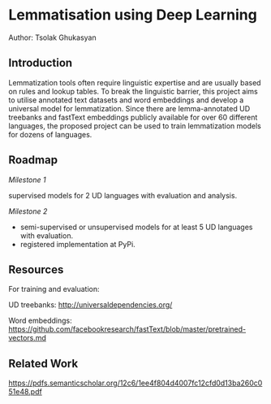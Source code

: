 # Lemmatisation using Deep Learning

Author: Tsolak Ghukasyan

## Introduction

Lemmatization tools often require linguistic expertise and are usually based on rules and lookup tables. To break the linguistic barrier, this project aims to utilise annotated text datasets and word embeddings and develop a universal model for lemmatization. Since there are lemma-annotated UD treebanks and fastText embeddings publicly available for over 60 different languages, the proposed project can be used to train lemmatization models for dozens of languages.

## Roadmap

_Milestone 1_

supervised models for 2 UD languages with evaluation and analysis.

_Milestone 2_
* semi-supervised or unsupervised models for at least 5 UD languages with evaluation.
* registered implementation at PyPi.

## Resources

For training and evaluation:

UD treebanks: http://universaldependencies.org/

Word embeddings: https://github.com/facebookresearch/fastText/blob/master/pretrained-vectors.md 

## Related Work

https://pdfs.semanticscholar.org/12c6/1ee4f804d4007fc12cfd0d13ba260c051e48.pdf
